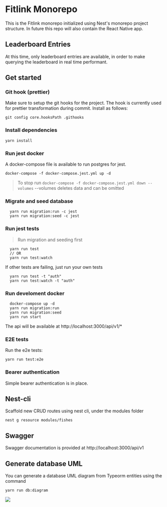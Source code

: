 # Fitlink Monorepo

This is the Fitlink monorepo initialized using Nest's monorepo project structure. In future this repo will also contain the React Native app.

## Leaderboard Entries

At this time, only leaderboard entries are available, in order to make querying the leaderboard in real time performant. 

## Get started

### Git hook (prettier)
Make sure to setup the git hooks for the project. The hook is currently used for prettier transformation during commit. Install as follows:

```git config core.hooksPath .githooks```


### Install dependencies

```yarn install```

### Run jest docker
A docker-compose file is available to run postgres for jest. 

```docker-compose -f docker-compose.jest.yml up -d```

> To stop run `docker-compose -f docker-compose.jest.yml down --volumes`
> --volumes deletes data and can be omitted

### Migrate and seed database
```
  yarn run migration:run -c jest
  yarn run migration:seed -c jest
```

### Run jest tests
> Run migration and seeding first

```
  yarn run test
  // OR
  yarn run test:watch
```

If other tests are failing, just run your own tests
```
  yarn run test -t "auth"
  yarn run test:watch -t "auth"
```

### Run develoment docker

```
  docker-compose up -d
  yarn run migration:run
  yarn run migration:seed
  yarn run start
```

The api will be available at http://localhost:3000/api/v1/*

### E2E tests

Run the e2e tests:

```yarn run test:e2e```


### Bearer authentication

Simple bearer authentication is in place.

## Nest-cli

Scaffold new CRUD routes using nest cli, under the modules folder

```nest g resource modules/fishes```

## Swagger

Swagger documentation is provided at http://localhost:3000/api/v1

## Generate database UML

You can generate a database UML diagram from Typeorm entities using the command

```yarn run db:diagram```

<img src="./docs/uml.svg" />
